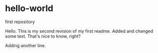 # hello-world
first repository

Hello. This is my second revision of my first readme. Added and changed some text. That's nice to know, right?

Adding another line.

